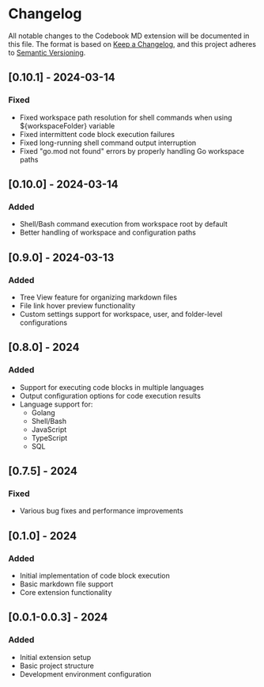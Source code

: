 # Changelog
All notable changes to the Codebook MD extension will be documented in this file.
The format is based on [Keep a Changelog](https://keepachangelog.com/en/1.1.0/),
and this project adheres to [Semantic Versioning](https://semver.org/spec/v2.0.0.html).

## [0.10.1] - 2024-03-14
### Fixed
- Fixed workspace path resolution for shell commands when using ${workspaceFolder} variable
- Fixed intermittent code block execution failures
- Fixed long-running shell command output interruption
- Fixed "go.mod not found" errors by properly handling Go workspace paths

## [0.10.0] - 2024-03-14
### Added
- Shell/Bash command execution from workspace root by default
- Better handling of workspace and configuration paths

## [0.9.0] - 2024-03-13
### Added
- Tree View feature for organizing markdown files
- File link hover preview functionality
- Custom settings support for workspace, user, and folder-level configurations

## [0.8.0] - 2024
### Added
- Support for executing code blocks in multiple languages
- Output configuration options for code execution results
- Language support for:
  - Golang
  - Shell/Bash
  - JavaScript
  - TypeScript
  - SQL

## [0.7.5] - 2024
### Fixed
- Various bug fixes and performance improvements

## [0.1.0] - 2024
### Added
- Initial implementation of code block execution
- Basic markdown file support
- Core extension functionality

## [0.0.1-0.0.3] - 2024
### Added
- Initial extension setup
- Basic project structure
- Development environment configuration
